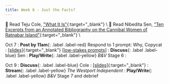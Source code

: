 ```yaml
---
title: Week 6 - Just the Facts?
---
```


📖 Read Teju Cole, ["What It Is"](/assets/pdfs/cole_what_it_is.pdf){:target="_blank"} \\
📖 Read Nibedita Sen, ["Ten Excerpts from an Annotated Bibliography on the Cannibal Women of Ratnabar Island"](/assets/pdfs/sen_10_excerpts_from_annotated_bib.pdf){:target="_blank"} \\

Oct 7
: **Post by 11am**{: .label .label-red} Respond to 1 prompt: Why, Copycat
  : [[slides]](#){:target="_blank"}  [[low-stakes prompts](/prompts.md)]
: **Discuss**{: .label .label-blue} Sen
: **Play/Write**{: .label .label-yellow} *B&V* Stage 6
  : &nbsp;


Oct 9
: **Discuss**{: .label .label-blue} Cole
  : [[slides]](#){:target="_blank"}
: **Stream**{: .label .label-yellow} *The Westport Independent*
: **Play/Write**{: .label .label-yellow} *B&V* Stage 7 and debrief